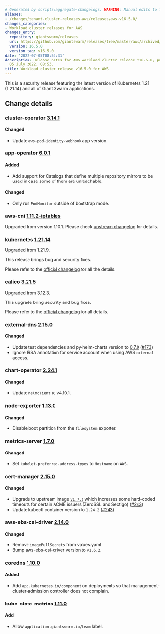 ```yaml
---
# Generated by scripts/aggregate-changelogs. WARNING: Manual edits to this files will be overwritten.
aliases:
- /changes/tenant-cluster-releases-aws/releases/aws-v16.5.0/
changes_categories:
- Workload cluster releases for AWS
changes_entry:
  repository: giantswarm/releases
  url: https://github.com/giantswarm/releases/tree/master/aws/archived/v16.5.0
  version: 16.5.0
  version_tag: v16.5.0
date: '2022-07-05T08:53:31'
description: Release notes for AWS workload cluster release v16.5.0, published on
  05 July 2022, 08:53.
title: Workload cluster release v16.5.0 for AWS
---
```


This is a security release featuring the latest version of Kubernetes 1.21 (1.21.14) and all of Giant Swarm applications.

## Change details


### cluster-operator [3.14.1](https://github.com/giantswarm/cluster-operator/releases/tag/v3.14.1)

#### Changed
- Update `aws-pod-identity-webhook` app version.



### app-operator [6.0.1](https://github.com/giantswarm/app-operator/releases/tag/v6.0.1)

#### Added
- Add support for Catalogs that define multiple repository mirrors to be used in case some of them are unreachable.
#### Changed
- Only run `PodMonitor` outside of bootstrap mode.



### aws-cni [1.11.2-iptables](https://github.com/aws/amazon-vpc-cni-k8s/releases/tag/v1.11.2-iptables)

Upgraded from version 1.10.1. Please check [upstream changelog](https://github.com/aws/amazon-vpc-cni-k8s/releases/tag/v1.11.2) for details.


### kubernetes [1.21.14](https://github.com/kubernetes/kubernetes/releases/tag/v1.21.14)

Upgraded from 1.21.9.

This release brings bug and security fixes.

Please refer to the [official changelog](https://github.com/kubernetes/kubernetes/blob/master/CHANGELOG/CHANGELOG-1.21.md#v1219) for all the details.


### calico [3.21.5](https://github.com/projectcalico/calico/releases/tag/v3.21.5)

Upgraded from 3.12.3.

This upgrade bring security and bug fixes.

Please refer to the [official changelog](https://projectcalico.docs.tigera.io/archive/v3.21/release-notes/#v3215) for all details.


### external-dns [2.15.0](https://github.com/giantswarm/external-dns-app/releases/tag/v2.15.0)

#### Changed
- Update test dependencies and py-helm-charts version to [0.7.0](https://github.com/giantswarm/pytest-helm-charts/blob/master/CHANGELOG.md) ([#173](https://github.com/giantswarm/external-dns-app/pull/173))
- Ignore IRSA annotation for service account when using AWS `external` access.



### chart-operator [2.24.1](https://github.com/giantswarm/chart-operator/releases/tag/v2.24.1)

#### Changed
- Update `helmclient` to v4.10.1.



### node-exporter [1.13.0](https://github.com/giantswarm/node-exporter-app/releases/tag/v1.13.0)

#### Changed
- Disable boot partition from the `filesystem` exporter.



### metrics-server [1.7.0](https://github.com/giantswarm/metrics-server-app/releases/tag/v1.7.0)

#### Changed
- Set `kubelet-preferred-address-types` to `Hostname` on `AWS`.



### cert-manager [2.15.0](https://github.com/giantswarm/cert-manager-app/releases/tag/v2.15.0)

#### Changed
- Upgrade to upstream image [`v1.7.3`](https://github.com/jetstack/cert-manager/releases/tag/v1.7.3) which increases some hard-coded timeouts for certain ACME issuers (ZeroSSL and Sectigo) ([#243](https://github.com/giantswarm/cert-manager-app/pull/243))
- Update kubectl container version to `1.24.2` ([#243](https://github.com/giantswarm/cert-manager-app/pull/243))



### aws-ebs-csi-driver [2.14.0](https://github.com/giantswarm/aws-ebs-csi-driver-app/releases/tag/v2.14.0)

#### Changed
- Remove `imagePullSecrets` from values.yaml
- Bump aws-ebs-csi-driver version to `v1.6.2`.



### coredns [1.10.0](https://github.com/giantswarm/coredns-app/releases/tag/v1.10.0)

#### Added
- Add `app.kubernetes.io/component` on deployments so that management-cluster-admission controller does not complain.



### kube-state-metrics [1.11.0](https://github.com/giantswarm/kube-state-metrics-app/releases/tag/v1.11.0)

#### Add
- Allow `application.giantswarm.io/team` label.
